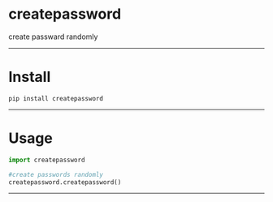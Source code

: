 # createpassword

create passward randomly

----
# Install
`pip install createpassword`

----
# Usage

```python
import createpassword

#create passwords randomly
createpassword.createpassword()

```

----
